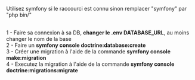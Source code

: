 Utilisez symfony si le raccourci est connu sinon remplacer "symfony" par "php bin/"<br/><br/>

1 - Faire sa connexion à sa DB, **changer le .env DATABASE_URL**, au moins changer le nom de la base<br/>
2 - Faire un **symfony console doctrine:database:create**<br/>
3 - Créer une migration à l'aide de la commande **symfony console make:migration**<br/>
4 - Executez la migration à l'aide de la commande **symfony console doctrine:migrations:migrate**
